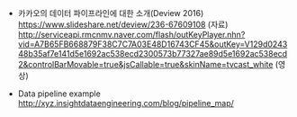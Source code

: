 * 카카오의 데이터 파이프라인에 대한 소개(Deview 2016) </br>
https://www.slideshare.net/deview/236-67609108 (자료) </br>
http://serviceapi.rmcnmv.naver.com/flash/outKeyPlayer.nhn?vid=A7B65FB668879F38C7C7A03E48D16743CF45&outKey=V129d024348b35af7e141d5e1692ac538ecd2300573b77327ae89d5e1692ac538ecd2&controlBarMovable=true&jsCallable=true&skinName=tvcast_white (영상)</br>

* Data pipeline example</br>
http://xyz.insightdataengineering.com/blog/pipeline_map/</br>
